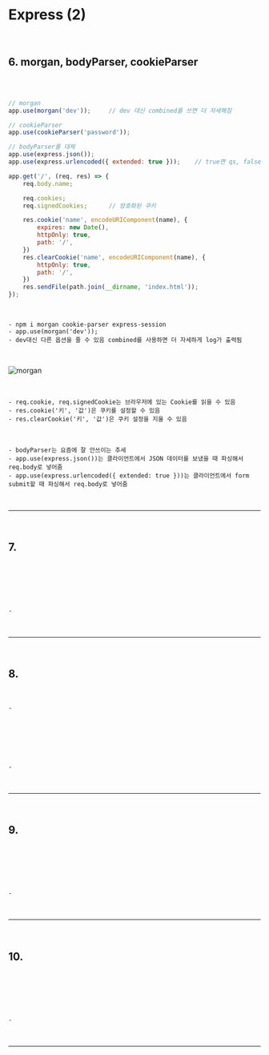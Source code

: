 # Express (2)

<br>

## 6. morgan, bodyParser, cookieParser

<br>

```javascript

// morgan
app.use(morgan('dev'));     // dev 대신 combined를 쓰면 더 자세해짐

// cookieParser
app.use(cookieParser('password'));

// bodyParser를 대체
app.use(express.json());    
app.use(express.urlencoded({ extended: true }));    // true면 qs, false면 querystring

app.get('/', (req, res) => {
    req.body.name;

    req.cookies;
    req.signedCookies;      // 암호화된 쿠키

    res.cookie('name', encodeURIComponent(name), {
        expires: new Date(),
        httpOnly: true,
        path: '/',
    })
    res.clearCookie('name', encodeURIComponent(name), {
        httpOnly: true,
        path: '/',
    })
    res.sendFile(path.join(__dirname, 'index.html'));
});

```

<br>

    - npm i morgan cookie-parser express-session
    - app.use(morgan('dev'));
    - dev대신 다른 옵션을 줄 수 있음 combined를 사용하면 더 자세하게 log가 출력됨

<br>

![morgan](https://github.com/daldalhada/Express/blob/main/image/6/6-1/Node1.png)

<br>

    - req.cookie, req.signedCookie는 브라우저에 있는 Cookie를 읽을 수 있음
    - res.cookie('키', '값')은 쿠키를 설정할 수 있음
    - res.clearCookie('키', '값')은 쿠키 설정을 지울 수 있음

<br>

    - bodyParser는 요즘에 잘 안쓰이는 추세
    - app.use(express.json())는 클라이언트에서 JSON 데이터를 보냈을 때 파싱해서 req.body로 넣어줌
    - app.use(express.urlencoded({ extended: true }))는 클라이언트에서 form submit할 때 파싱해서 req.body로 넣어줌

<br>

***

<br>

## 7.

<br>

```javascript



```

<br>

    - 

<br>

***

<br>

## 8. 

<br>

    - 

<br>

```javascript



```

<br>

    - 
  
<br>

***

<br>

## 9. 

<br>

```javascript



```

<br>

    - 

<br>

***

<br>

## 10.

<br>

```javascript



```

<br>

    - 

<br>

***

<br>



